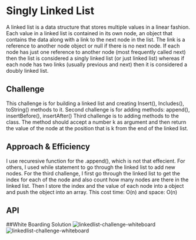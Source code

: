# Singly Linked List
A linked list is a data structure that stores multiple values in a linear fashion. Each value in a linked list is contained in its own node, an object that contains the data along with a link to the next node in the list. The link is a reference to another node object or null if there is no next node. If each node has just one reference to another node (most frequently called next) then the list is considered a singly linked list (or just linked list) whereas if each node has two links (usually previous and next) then it is considered a doubly linked list. 

## Challenge
This challenge is for building a linked list and creating Insert(), Includes(), toString() methods to it.
Second challenge is for adding methods: append(), insertBefore(), insertAfter()
Third challenge is to adding methods to the class. The method should accept a number k as argument and then return the value of the node at the position that is k from the end of the linked list.

## Approach & Efficiency
<!-- What approach did you take? Why? What is the Big O space/time for this approach? -->
I use recuresive function for the .append(), which is not that effecient.
For others, I used while statement to go through the linked list to add new nodes.
For the third challenge, I first go through the linked list to get the index for each of the node and also count how many nodes are there in the linked list. Then I store the index and the value of each node into a object and push the object into an array.
This cost time: O(n) and space: O(n)

## API
<!-- Description of each method publicly available to your Linked List -->

##White Boarding Solution
![linkedlist-challenge-whiteboard]("./linkedlist-challenge-whiteboard.jpg")
![linkedlist-challenge-whiteboard]("./kth-from-end-whiteboard.jpg")